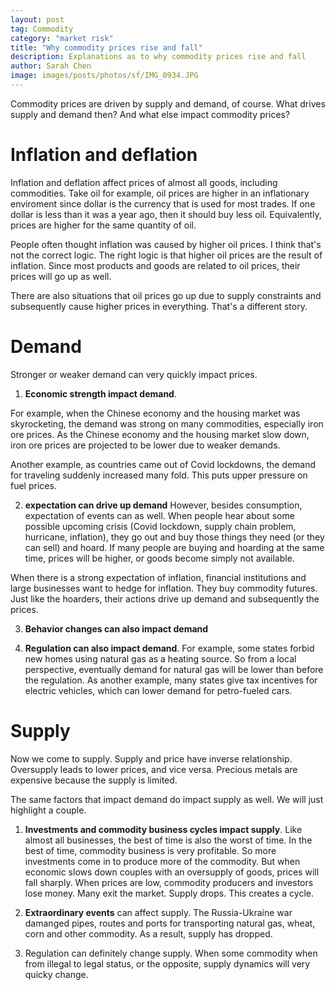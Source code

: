 ```yaml
---
layout: post
tag: Commodity
category: "market risk"
title: "Why commodity prices rise and fall"
description: Explanations as to why commodity prices rise and fall
author: Sarah Chen
image: images/posts/photos/sf/IMG_0934.JPG
---
```


Commodity prices are driven by supply and demand, of course.  What drives supply and demand then? And what else impact commodity prices? 

# Inflation and deflation

Inflation and deflation affect prices of almost all goods, including commodities.  Take oil for example, oil prices are higher in an inflationary enviroment since dollar is the currency that is used for most trades.  If one dollar is less than it was a year ago, then it should buy less oil.  Equivalently, prices are higher for the same quantity of oil.  

People often thought inflation was caused by higher oil prices.  I think that's not the correct logic.  The right logic is that higher oil prices are the result of inflation.  Since most products and goods are related to oil prices, their prices will go up as well.  

There are also situations that oil prices go up due to supply constraints and subsequently cause higher prices in everything.  That's a different story.  

# Demand
Stronger or weaker demand can very quickly impact prices.  

1. **Economic strength impact demand**.

For example, when the Chinese economy and the housing market was skyrocketing, the demand was strong on many commodities, especially iron ore prices.  As the Chinese economy and the housing market slow down, iron ore prices are projected to be lower due to weaker demands. 

Another example, as countries came out of Covid lockdowns, the demand for traveling suddenly increased many fold.  This puts upper pressure on fuel prices. 

2. **expectation can drive up demand** However, besides consumption, expectation of events can as well.  When people hear about some possible upcoming crisis (Covid lockdown, supply chain problem, hurricane, inflation), they go out and buy those things they need (or they can sell) and hoard.  If many people are buying and hoarding at the same time, prices will be higher, or goods become simply not available. 

When there is a strong expectation of inflation, financial institutions and large businesses want to hedge for inflation.  They buy commodity futures.  Just like the hoarders, their actions drive up demand and subsequently the prices. 

3. **Behavior changes can also impact demand**
   
4. **Regulation can also impact demand**.  For example, some states forbid new homes using natural gas as a heating source.  So from a local perspective, eventually demand for natural gas will be lower than before the regulation.   As another example, many states give tax incentives for electric vehicles, which can lower demand for petro-fueled cars.  

# Supply
Now we come to supply. Supply and price have inverse relationship.  Oversupply leads to lower prices, and vice versa.  Precious metals are expensive because the supply is limited. 

The same factors that impact demand do impact supply as well.  We will just highlight a couple. 
1. **Investments and commodity business cycles impact supply**.  Like almost all businesses, the best of time is also the worst of time.  In the best of time, commodity business is very profitable.  So more investments come in to produce more of the commodity.  But when economic slows down couples with an oversupply of goods, prices will fall sharply.  When prices are low, commodity producers and investors lose money.  Many exit the market.  Supply drops.  This creates a cycle. 

2. **Extraordinary events** can affect supply.  The Russia-Ukraine war damanged pipes, routes and ports for transporting natural gas, wheat, corn and other commodity.  As a result, supply has dropped.   

3. Regulation can definitely change supply.  When some commodity when from illegal to legal status, or the opposite, supply dynamics will very quicky change.  